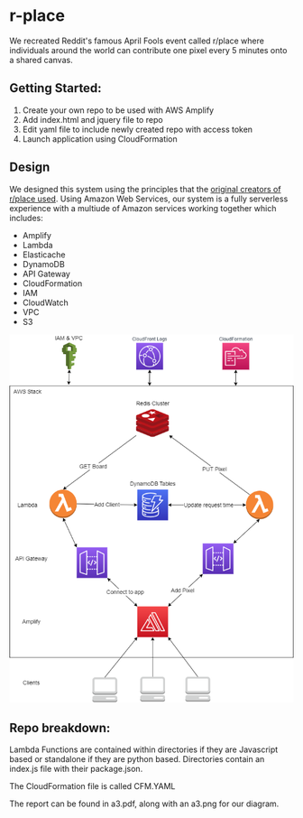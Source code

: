 # r-place

We recreated Reddit's famous April Fools event called r/place where individuals around the world can contribute one pixel every 5 minutes onto a shared canvas. 

## Getting Started:

1. Create your own repo to be used with AWS Amplify 
2. Add index.html and jquery file to repo
3. Edit yaml file to include newly created repo with access token
4. Launch application using CloudFormation

## Design

We designed this system using the principles that the [original creators of r/place used](https://www.redditinc.com/blog/how-we-built-rplace/).
Using Amazon Web Services, our system is a fully serverless experience with a multiude of Amazon services working together which includes:
- Amplify
- Lambda
- Elasticache 
- DynamoDB
- API Gateway
- CloudFormation
- IAM
- CloudWatch
- VPC
- S3

![Diagram](./a3.png)

## Repo breakdown:

Lambda Functions are contained within directories if they are Javascript based or standalone if they are python based. Directories contain an index.js file with their package.json. 

The CloudFormation file is called CFM.YAML

The report can be found in a3.pdf, along with an a3.png for our diagram. 

